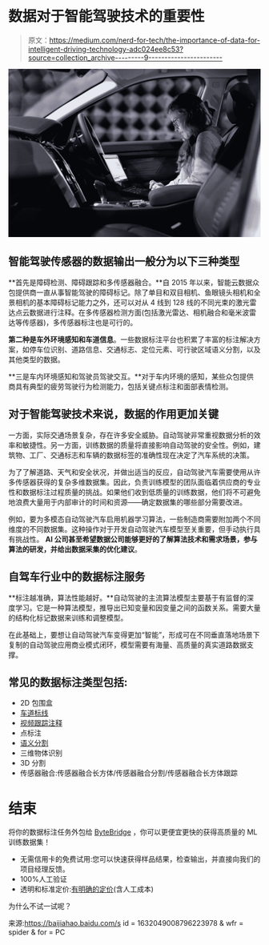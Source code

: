 # 数据对于智能驾驶技术的重要性

> 原文：<https://medium.com/nerd-for-tech/the-importance-of-data-for-intelligent-driving-technology-adc024ee8c53?source=collection_archive---------9----------------------->

![](img/f0f6b74dce8a4ab3be65d54f622fcb7f.png)

## **智能驾驶传感器的数据输出一般分为以下三种类型**

**首先是障碍检测、障碍跟踪和多传感器融合。**自 2015 年以来，智能云数据众包提供商一直从事智能驾驶的障碍标记。除了单目和双目相机、鱼眼镜头相机和全景相机的基本障碍标记能力之外，还可以对从 4 线到 128 线的不同光束的激光雷达点云数据进行注释。在多传感器检测方面(包括激光雷达、相机融合和毫米波雷达等传感器)，多传感器标注也是可行的。

**第二种是车外环境感知和车道信息**。一些数据标注平台也积累了丰富的标注解决方案，如停车位识别、道路信息、交通标志、定位元素、可行驶区域语义分割，以及其他类型的数据。

**三是车内环境感知和驾驶员驾驶交互。**对于车内环境的感知，某些众包提供商具有典型的疲劳驾驶行为检测能力，包括关键点标注和面部表情检测。

## **对于智能驾驶技术来说，数据的作用更加关键**

一方面，实际交通场景复杂，存在许多安全威胁。自动驾驶非常重视数据分析的效率和敏捷性。另一方面，训练数据的质量将直接影响自动驾驶的安全性。例如，建筑物、工厂、交通标志和车辆的数据标签的准确性现在决定了汽车系统的决策。

为了了解道路、天气和安全状况，并做出适当的反应，自动驾驶汽车需要使用从许多传感器获得的复杂多维数据集。因此，负责训练模型的团队面临着供应商的专业性和数据标注过程质量的挑战。如果他们收到低质量的训练数据，他们将不可避免地浪费大量用于内部审计的时间和资源——确定数据集的哪些部分需要改进。

例如，要为多模态自动驾驶汽车启用机器学习算法，一些制造商需要附加两个不同维度的不同数据集。这种操作对于开发自动驾驶汽车模型至关重要，但手动执行具有挑战性。 **AI 公司甚至希望数据公司能够更好的了解算法技术和需求场景，参与算法的研发，并给出数据采集的优化建议**。

## 自驾车行业中的数据标注服务

**标注越准确，算法性能越好。**自动驾驶的主流算法模型主要基于有监督的深度学习。它是一种算法模型，推导出已知变量和因变量之间的函数关系。需要大量的结构化标记数据来训练和调整模型。

在此基础上，要想让自动驾驶汽车变得更加“智能”，形成可在不同垂直落地场景下复制的自动驾驶应用商业模式闭环，模型需要有海量、高质量的真实道路数据支撑。

## 常见的数据标注类型包括:

*   2D 包围盒
*   [车道标线](https://tinyurl.com/u7u4me)
*   [视频跟踪注释](http://tinyurl.com/wmu4yfhh)
*   点标注
*   [语义分割](https://tinyurl.com/48w576p7)
*   三维物体识别
*   3D 分割
*   传感器融合:传感器融合长方体/传感器融合分割/传感器融合长方体跟踪

# 结束

将你的数据标注任务外包给 [ByteBridge](https://tinyurl.com/2p8e9h5s) ，你可以更便宜更快的获得高质量的 ML 训练数据集！

*   无需信用卡的免费试用:您可以快速获得样品结果，检查输出，并直接向我们的项目经理反馈。
*   100%人工验证
*   透明和标准定价:[有明确的定价](https://www.bytebridge.io/#/?module=price)(含人工成本)

为什么不试一试呢？

来源:https://baijiahao.baidu.com/s id = 1632049008796223978 & wfr = spider & for = PC